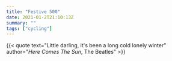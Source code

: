 ```yaml
---
title: "Festive 500"
date: 2021-01-2T21:10:13Z
summary: ""
tags: ["cycling"]
---
```

{{< quote text="Little darling, it's been a long cold lonely winter" author="<cite>Here Comes The Sun</cite>, The Beatles" >}}
